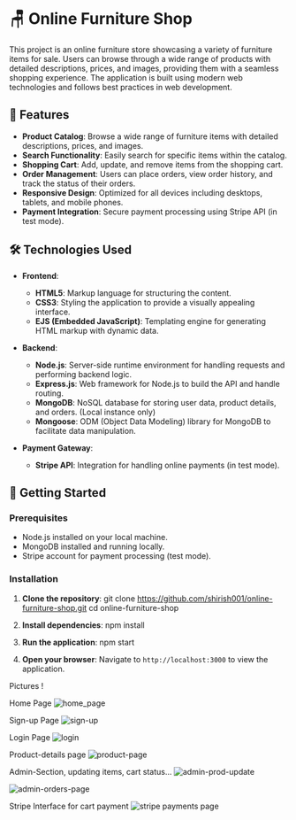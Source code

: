 # 🪑 Online Furniture Shop

This project is an online furniture store showcasing a variety of furniture items for sale. Users can browse through a wide range of products with detailed descriptions, prices, and images, providing them with a seamless shopping experience. The application is built using modern web technologies and follows best practices in web development.

## 🌟 Features

- **Product Catalog**: Browse a wide range of furniture items with detailed descriptions, prices, and images.
- **Search Functionality**: Easily search for specific items within the catalog.
- **Shopping Cart**: Add, update, and remove items from the shopping cart.
- **Order Management**: Users can place orders, view order history, and track the status of their orders.
- **Responsive Design**: Optimized for all devices including desktops, tablets, and mobile phones.
- **Payment Integration**: Secure payment processing using Stripe API (in test mode).

## 🛠️ Technologies Used

- **Frontend**:
  - **HTML5**: Markup language for structuring the content.
  - **CSS3**: Styling the application to provide a visually appealing interface.
  - **EJS (Embedded JavaScript)**: Templating engine for generating HTML markup with dynamic data.

- **Backend**:
  - **Node.js**: Server-side runtime environment for handling requests and performing backend logic.
  - **Express.js**: Web framework for Node.js to build the API and handle routing.
  - **MongoDB**: NoSQL database for storing user data, product details, and orders. (Local instance only)
  - **Mongoose**: ODM (Object Data Modeling) library for MongoDB to facilitate data manipulation.

- **Payment Gateway**:
  - **Stripe API**: Integration for handling online payments (in test mode).

## 🚀 Getting Started

### Prerequisites

- Node.js installed on your local machine.
- MongoDB installed and running locally.
- Stripe account for payment processing (test mode).

### Installation

1. **Clone the repository**:
    git clone https://github.com/shirish001/online-furniture-shop.git
    cd online-furniture-shop

2. **Install dependencies**:
    npm install

3. **Run the application**:
    npm start

4. **Open your browser**:
    Navigate to `http://localhost:3000` to view the application.

Pictures !

Home Page
![home_page](https://github.com/shirish001/online-furniture-shop/assets/96719015/090851c6-d83f-4037-9800-beeeacbd92d1)

Sign-up Page
![sign-up](https://github.com/shirish001/online-furniture-shop/assets/96719015/1a028f5d-7d40-49bb-913c-395ade4037ea)

Login Page
![login](https://github.com/shirish001/online-furniture-shop/assets/96719015/c3475626-b4b2-49b7-a116-41280507e9f1)

Product-details page
![product-page](https://github.com/shirish001/online-furniture-shop/assets/96719015/53c9842c-433f-46bd-a7aa-af8de31bdf4b)

Admin-Section, updating items, cart status...
![admin-prod-update](https://github.com/shirish001/online-furniture-shop/assets/96719015/799f7313-d1ae-4608-9049-45b49344531c)

![admin-orders-page](https://github.com/shirish001/online-furniture-shop/assets/96719015/07832747-7513-4f6d-86fe-dc9fee678b95)


Stripe Interface for cart payment
![stripe payments page](https://github.com/shirish001/online-furniture-shop/assets/96719015/fc275cfd-d2e1-4a40-b031-d2c4deb1cdc5)




